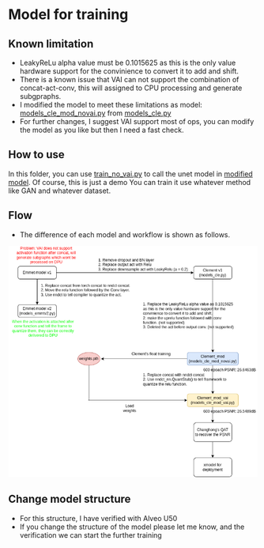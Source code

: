 # Model for training

## Known limitation
- LeakyReLu alpha value must be 0.1015625 as this is the only value hardware support for the convinience to convert it to add and shift.
- There is a known issue that VAI can not support the combination of concat-act-conv, this will assigned to CPU processing and generate subgpraphs.
- I modified the model to meet these limitations as model: [models_cle_mod_novai.py](./models_cle_mod_novai.py) from [models_cle.py](./models_cle.py) 
- For further changes, I suggest VAI support most of ops, you can modify the model as you like but then I need a fast check.

## How to use
In this folder, you can use [train_no_vai.py](./train_no_vai.py) to call the unet model in [modified model](./models_cle_mod_novai.py).
Of course, this is just a demo
You can train it use whatever method like GAN and whatever dataset.


## Flow
- The difference of each model and workflow is shown as follows.


![Branch](./branch.png)

## Change model structure
- For this structure, I have verified with Alveo U50
- If you change the structure of the model please let me know, and the verification we can start the further training